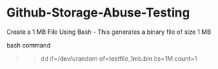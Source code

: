 # Github-Storage-Abuse-Testing


Create a 1 MB File Using Bash - This generates a binary file of size 1 MB

bash command
>> dd if=/dev/urandom of=testfile_1mb.bin bs=1M count=1
